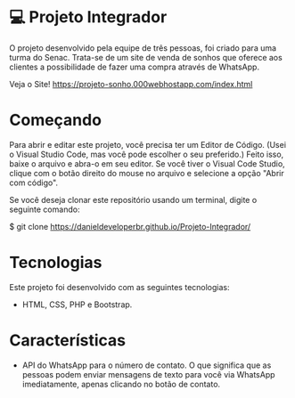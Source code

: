 # 💻 Projeto Integrador

O projeto desenvolvido pela equipe de três pessoas, foi criado para uma turma do Senac. Trata-se de um site de venda de sonhos que oferece aos clientes a possibilidade de fazer uma compra através de WhatsApp.

Veja o Site! https://projeto-sonho.000webhostapp.com/index.html

# Começando

Para abrir e editar este projeto, você precisa ter um Editor de Código. (Usei o Visual Studio Code, mas você pode escolher o seu preferido.) Feito isso, baixe o arquivo e abra-o em seu editor. Se você tiver o Visual Code Studio, clique com o botão direito do mouse no arquivo e selecione a opção "Abrir com código".

Se você deseja clonar este repositório usando um terminal, digite o seguinte comando:

$ git clone https://danieldeveloperbr.github.io/Projeto-Integrador/

# Tecnologias

Este projeto foi desenvolvido com as seguintes tecnologias:

- HTML, CSS, PHP e Bootstrap.
<!-- - [Expo][expo] -->

#  Características

- API do WhatsApp para o número de contato. O que significa que as pessoas podem enviar mensagens de texto para você via WhatsApp imediatamente, apenas clicando no botão de contato.





